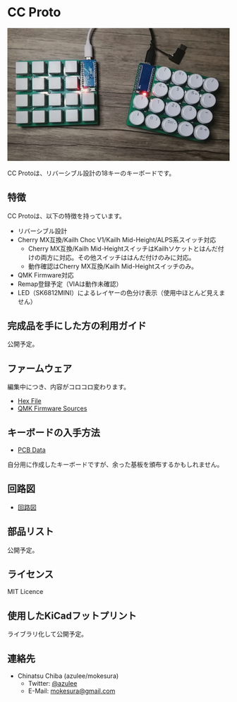 # CC Proto
![CC Proto](https://github.com/mokesura/cc_proto/blob/main/img/cc_proto.jpg?raw=true)

CC Protoは、リバーシブル設計の18キーのキーボードです。

## 特徴
CC Protoは、以下の特徴を持っています。

- リバーシブル設計
- Cherry MX互換/Kailh Choc V1/Kailh Mid-Height/ALPS系スイッチ対応
  - Cherry MX互換/Kailh Mid-HeightスイッチはKailhソケットとはんだ付けの両方に対応。その他スイッチははんだ付けのみに対応。
  - 動作確認はCherry MX互換/Kailh Mid-Heightスイッチのみ。
- QMK Firmware対応
- Remap登録予定（VIAは動作未確認）
- LED（SK6812MINI）によるレイヤーの色分け表示（使用中ほとんど見えません）

## 完成品を手にした方の利用ガイド
公開予定。

## ファームウェア
編集中につき、内容がコロコロ変わります。

- [Hex File](https://github.com/mokesura/cc_proto/blob/main/pcb)
- [QMK Firmware Sources](https://github.com/mokesura/qmk_firmware/tree/mokesura/cc_proto/keyboards/mokesura/cc_proto)   

## キーボードの入手方法
- [PCB Data](https://github.com/mokesura/cc_proto/tree/main/firmware)

自分用に作成したキーボードですが、余った基板を頒布するかもしれません。

## 回路図
- [回路図](https://github.com/mokesura/cc_proto/blob/main/pcb/cc_proto-Schematic.pdf)

## 部品リスト
公開予定。

## ライセンス
MIT Licence

## 使用したKiCadフットプリント
ライブラリ化して公開予定。

## 連絡先
- Chinatsu Chiba (azulee/mokesura)
  - Twitter: [@azulee](https://twitter.com/azulee)
  - E-Mail: mokesura@gmail.com
